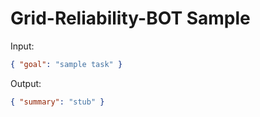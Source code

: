 # Grid-Reliability-BOT Sample

Input:

```json
{ "goal": "sample task" }
```

Output:

```json
{ "summary": "stub" }
```
